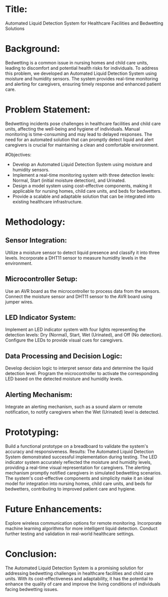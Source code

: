 # Title:
Automated Liquid Detection System for Healthcare Facilities and Bedwetting Solutions

# Background:
Bedwetting is a common issue in nursing homes and child care units, leading to discomfort and potential health risks for individuals. To address this problem, we developed an Automated Liquid Detection System using moisture and humidity sensors. The system provides real-time monitoring and alerting for caregivers, ensuring timely response and enhanced patient care.

# Problem Statement:
Bedwetting incidents pose challenges in healthcare facilities and child care units, affecting the well-being and hygiene of individuals. Manual monitoring is time-consuming and may lead to delayed responses. The need for an automated solution that can promptly detect liquid and alert caregivers is crucial for maintaining a clean and comfortable environment.

#Objectives:

* Develop an Automated Liquid Detection System using moisture and humidity sensors.
* Implement a real-time monitoring system with three detection levels: Normal, Start (initial moisture detection), and Urinated.
* Design a model system using cost-effective components, making it applicable for nursing homes, child care units, and beds for bedwetters.
* Provide a scalable and adaptable solution that can be integrated into existing healthcare infrastructure.

# Methodology:

## Sensor Integration:

Utilize a moisture sensor to detect liquid presence and classify it into three levels.
Incorporate a DHT11 sensor to measure humidity levels in the environment.

## Microcontroller Setup:

Use an AVR board as the microcontroller to process data from the sensors.
Connect the moisture sensor and DHT11 sensor to the AVR board using jumper wires.

## LED Indicator System:

Implement an LED indicator system with four lights representing the detection levels: Dry (Normal), Start, Wet (Urinated), and Off (No detection).
Configure the LEDs to provide visual cues for caregivers.

## Data Processing and Decision Logic:

Develop decision logic to interpret sensor data and determine the liquid detection level.
Program the microcontroller to activate the corresponding LED based on the detected moisture and humidity levels.
## Alerting Mechanism:

Integrate an alerting mechanism, such as a sound alarm or remote notification, to notify caregivers when the Wet (Urinated) level is detected.

# Prototyping:

Build a functional prototype on a breadboard to validate the system's accuracy and responsiveness.
Results:
The Automated Liquid Detection System demonstrated successful implementation during testing. The LED indicator system accurately reflected the moisture and humidity levels, providing a real-time visual representation for caregivers. The alerting mechanism promptly notified caregivers in simulated bedwetting scenarios. The system's cost-effective components and simplicity make it an ideal model for integration into nursing homes, child care units, and beds for bedwetters, contributing to improved patient care and hygiene.

# Future Enhancements:

Explore wireless communication options for remote monitoring.
Incorporate machine learning algorithms for more intelligent liquid detection.
Conduct further testing and validation in real-world healthcare settings.

# Conclusion:
The Automated Liquid Detection System is a promising solution for addressing bedwetting challenges in healthcare facilities and child care units. With its cost-effectiveness and adaptability, it has the potential to enhance the quality of care and improve the living conditions of individuals facing bedwetting issues.




